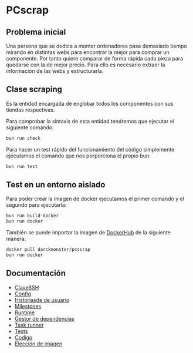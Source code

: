 # PCscrap

## Problema inicial

Una persona que se dedica a montar ordenadores pasa demasiado tiempo mirando en distintas webs para encontrar la mejor para comprar un componente. Por tanto quiere comparar de forma rápida cada pieza para quedarse con la de mejor precio. Para ello es necesario extraer la información de las webs y estructurarla.

## Clase scraping

Es la entidad encargada de englobar todos los componentes con sus tiendas respectivas.

Para comprobar la sintaxis de esta entidad tendremos que ejecutar el siguiente comando:

```bash
bun run check
```

Para hacer un test rápido del funcionamiento del código simplemente ejecutamos el comando que nos porporciona el propio bun:
```bash
bun run test
```

## Test en un entorno aislado

Para poder crear la imagen de docker ejecutamos el primer comando y el segundo para ejecutarla:
```bash
bun run build-docker
bun run docker
```

También se puede importar la imagen de [DockerHub](https://hub.docker.com/r/darckmonster/pcscrap) de la siguiente manera:
```bash
docker pull darckmonster/pcscrap
bun run docker
```


## Documentación

* [ClaveSSH](docs/ClaveSSH.png)  
* [Config](docs/gitConfig.png)    
* [Historiasde de usuario](docs/historias-de-usuario.md)  
* [Milestones](docs/milestones.md)
* [Runtime](docs/runtime.md)     
* [Gestor de dependencias](docs/gestor-dependencias.md)    
* [Task runner](docs/task-manager.md)
* [Tests](docs/tests.md)
* [Codigo](docs/code.md)
* [Elección de imagen](docs/eleccion-imagen.md)
